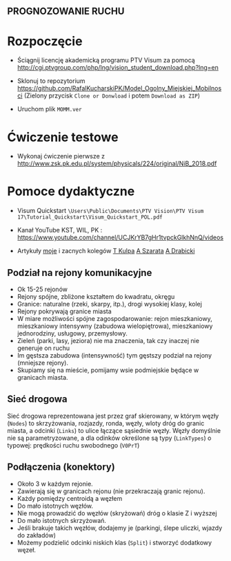 ## PROGNOZOWANIE RUCHU

# Rozpoczęcie

* Ściągnij licencję akademicką programu PTV Visum za pomocą http://cgi.ptvgroup.com/php/lng/vision_student_download.php?lng=en

* Sklonuj to repozytorium https://github.com/RafalKucharskiPK/Model_Ogolny_Miejskiej_Mobilnosci (Zielony przycisk `Clone or Donwload` i potem `Download as ZIP`)

* Uruchom plik `MOMM.ver`

# Ćwiczenie testowe

* Wykonaj ćwiczenie pierwsze z http://www.zsk.pk.edu.pl/system/physicals/224/original/NiB_2018.pdf

# Pomoce dydaktyczne

* Visum Quickstart `\Users\Public\Documents\PTV Vision\PTV Visum 17\Tutorial_Quickstart\Visum_Quickstart_POL.pdf`

* Kanał YouTube KST, WIL, PK : https://www.youtube.com/channel/UCJKrYB7gHr1tvpckGlkhNnQ/videos

* Artykuły [moje](https://scholar.google.pl/citations?hl=pl&user=z3bOMUAAAAAJ&view_op=list_works&sortby=pubdate)
 i zacnych kolegów [T Kulpa](https://scholar.google.pl/citations?user=S4x1MBcAAAAJ&hl=pl&oi=ao) [A Szarata](https://scholar.google.pl/citations?user=HisPuLQAAAAJ&hl=pl&oi=ao) [A Drabicki](https://www.researchgate.net/profile/Arkadiusz_Drabicki)


## Podział na rejony komunikacyjne

* Ok 15-25 rejonów
* Rejony spójne, zbliżone kształtem do kwadratu, okręgu
* Granice: naturalne (rzeki, skarpy, itp.), drogi wysokiej klasy, kolej
* Rejony pokrywają granice miasta
* W miare możliwości spójne zagospodarowanie: rejon mieszkaniowy, mieszkaniowy intensywny (zabudowa wielopiętrowa), mieszkaniowy jednorodziny, usługowy, przemysłowy.
* Zieleń (parki, lasy, jeziora) nie ma znaczenia, tak czy inaczej nie generuje on ruchu
* Im gęstsza zabudowa (intensywność) tym gęstszy podział na rejony (mniejsze rejony).
* Skupiamy się na mieście, pomijamy wsie podmiejskie będące w granicach miasta.

## Sieć drogowa

Sieć drogowa reprezentowana jest przez graf skierowany, w którym węzły (`Nodes`) to skrzyżowania, rozjazdy, ronda, węzły, wloty dróg do granic miasta, a odcinki (`Links`) to ulice łączące sąsiednie węzły. Węzły domyślnie nie są parametryzowane, a dla odinków określone są typy (`LinkTypes`) o typowej: prędkości ruchu swobodnego (`V0PrT`) 

## Podłączenia (konektory)
* Około 3 w każdym rejonie.
* Zawierają się w granicach rejonu (nie przekraczają granic rejonu).
* Każdy pomiędzy centroidą a węzłem
* Do mało istotnych węzłów.
* Nie mogą prowadzić do węzłów (skryżowań) dróg o klasie Z i wyższej
* Do mało istotnych skrzyżowań.
* Jeśli brakuje takich węzłów, dodajemy je (parkingi, ślepe uliczki, wjazdy do zakładów)
* Możemy podzielić odcinki niskich klas (`Split`) i stworzyć dodatkowy węzeł.
